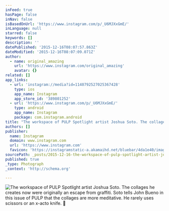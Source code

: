 ```yaml
---
inFeed: true
hasPage: false
inNav: false
isBasedOnUrl: 'https://www.instagram.com/p/_U6MJXxGmE/'
inLanguage: null
starred: false
keywords: []
description: ''
datePublished: '2015-12-16T08:07:57.863Z'
dateModified: '2015-12-16T08:07:09.071Z'
author:
  - name: original_amazing
    url: 'https://www.instagram.com/original_amazing'
    avatar: {}
related: []
app_links:
  - url: 'instagram://media?id=1140792527025367428'
    type: ios
    app_name: Instagram
    app_store_id: '389801252'
  - url: 'https://www.instagram.com/p/_U6MJXxGmE/'
    type: android
    app_name: Instagram
    package: com.instagram.android
title: "The workspace of PULP Spotlight artist Joshua Soto. The collages he creates now were originally an escape from graffiti. Soto tells John Bueno in this issue of PULP that the collages are more meditative. He rarely uses scissors or an x-acto knife. \uD83D\uDCF7 @johnxbueno #puebloco #puebloart #pueblopulp #collageart #southerncolorado #Colorado"
authors: []
publisher:
  name: Instagram
  domain: www.instagram.com
  url: 'https://www.instagram.com'
  favicon: 'https://instagramstatic-a.akamaihd.net/bluebar/4da1e40/images/ico/favicon.ico'
sourcePath: _posts/2015-12-16-the-workspace-of-pulp-spotlight-artist-joshua-soto-the-coll.md
published: true
_type: Photograph
_context: 'http://schema.org'

---
```

![The workspace of PULP Spotlight artist Joshua Soto. The collages he creates now were originally an escape from graffiti. Soto tells John Bueno in this issue of PULP that the collages are more meditative. He rarely uses scissors or an x-acto knife.  ](https://s3-us-west-2.amazonaws.com/the-grid-img/p/b5df06c4d2cfbd2dd239cd994ef4109b96bfd16d.jpg)